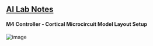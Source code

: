 ## <u>AI Lab Notes</u>

#### M4 Controller - Cortical Microcircuit Model Layout Setup

![image](https://user-images.githubusercontent.com/71346897/213342217-7e24bc1d-c19f-424b-afc0-eeecefebce39.jpeg)


